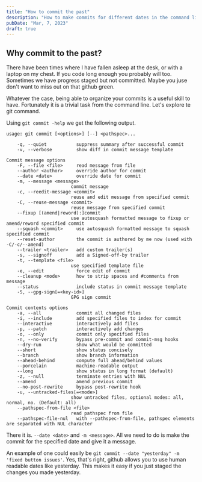 ```yaml
---
title: "How to commit the past"
description: "How to make commits for different dates in the command line. Make yesterdays commit today."
pubDate: "Mar, 7, 2023"
draft: true
---
```


## Why commit to the past?

There have been times where I have fallen asleep at the desk, or with a laptop on my chest. 
If you code long enough you probably will too. Sometimes we have progress staged but not committed.
Maybe you juse don't want to miss out on that github green. 

Whatever the case, being able to organize your commits is a useful skill to have.
Fortunately it is a trivial task from the command line. Let's explore te git command.

Using `git commit -help` we get the following output.



    usage: git commit [<options>] [--] <pathspec>...

        -q, --quiet           suppress summary after successful commit
        -v, --verbose         show diff in commit message template

    Commit message options
        -F, --file <file>     read message from file
        --author <author>     override author for commit
        --date <date>         override date for commit
        -m, --message <message>
                            commit message
        -c, --reedit-message <commit>
                            reuse and edit message from specified commit
        -C, --reuse-message <commit>
                            reuse message from specified commit
        --fixup [(amend|reword):]commit
                            use autosquash formatted message to fixup or amend/reword specified commit
        --squash <commit>     use autosquash formatted message to squash specified commit
        --reset-author        the commit is authored by me now (used with -C/-c/--amend)
        --trailer <trailer>   add custom trailer(s)
        -s, --signoff         add a Signed-off-by trailer
        -t, --template <file>
                            use specified template file
        -e, --edit            force edit of commit
        --cleanup <mode>      how to strip spaces and #comments from message
        --status              include status in commit message template
        -S, --gpg-sign[=<key-id>]
                            GPG sign commit

    Commit contents options
        -a, --all             commit all changed files
        -i, --include         add specified files to index for commit
        --interactive         interactively add files
        -p, --patch           interactively add changes
        -o, --only            commit only specified files
        -n, --no-verify       bypass pre-commit and commit-msg hooks
        --dry-run             show what would be committed
        --short               show status concisely
        --branch              show branch information
        --ahead-behind        compute full ahead/behind values
        --porcelain           machine-readable output
        --long                show status in long format (default)
        -z, --null            terminate entries with NUL
        --amend               amend previous commit
        --no-post-rewrite     bypass post-rewrite hook
        -u, --untracked-files[=<mode>]
                            show untracked files, optional modes: all, normal, no. (Default: all)
        --pathspec-from-file <file>
                            read pathspec from file
        --pathspec-file-nul   with --pathspec-from-file, pathspec elements are separated with NUL character

There it is. `--date <date>` and `-m <message>`. All we need to do is make the commit for the specified date and give it a message.

An example of one could easily be `git commit --date "yesterday" -m 'fixed button issues'`.
Yes, that's right, github allows you to use human readable dates like yesterday. 
This makes it easy if you just staged the changes you made yesterday.